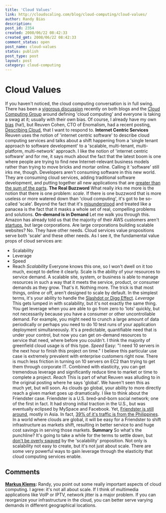```yaml
---
title: 'Cloud Values'
link: http://cloudscaling.com/blog/cloud-computing/cloud-values/
author: Randy Bias
description: 
post_id: 2354
created: 2008/06/22 08:42:33
created_gmt: 2008/06/22 08:42:33
comment_status: open
post_name: cloud-values
status: publish
post_type: post
layout: post
category: cloud-computing
---
```


# Cloud Values

If you haven't noticed, the cloud computing conversation is in full swing. There has been a [vigorous discussion](http://groups.google.com/group/cloud-computing/browse_thread/thread/2387c02a883ae612) recently on both blogs and the [Cloud Computing Group](http://groups.google.com/group/cloud-computing) around defining 'cloud computing' and everyone is taking a swag at it; usually with their own bias. Of course, I already have my own [bias](http://neotactics.com/blog/technology/short-sighted-about-cloud-computing) (ha!), but Reuven Cohen, CTO of Enomalism, had a recent posting, [Describing Cloud](http://elasticvapor.com/2008/06/describing-cloud.html), that I want to respond to. **Internet Centric Services** Reuven uses the notion of 'internet centric software' to describe cloud computing services and talks about a shift happening from a 'single tenant approach to software development' to a 'scalable, multi-tenant, multi-platform, multi-network' approach. I like the notion of 'internet centric software' and for me, it says much about the fact that the latest boom is one where people are trying to find new Internet-relevant business models rather than trying to move bricks and mortar online. Calling it 'software' still irks me, though. Developers aren't consuming software in this new world. They are consuming cloud services, adding traditional software development, and putting together all new applications that are [greater than the sum of the parts](http://blogs.smugmug.com/don/2008/06/03/skynet-lives-aka-ec2-smugmug/). **The Real Buzzword** What really irks me more is the notion that there is one problem: _scale_. If there is one buzzword that is more useless or more watered down than 'cloud computing', it's got to be so-called 'scale'. Beyond the fact that it's [misunderstood](http://neotactics.com/blog/technology/auto-magical-scaling/) and treated like a panacea is the fact that it masks a whole set of real, compelling problems and solutions.  **On-demand is in Demand** Let me walk you through this. Amazon has already told us that the majority of their AWS customers aren't [startups](http://www.techcrunch.com/2008/04/21/who-are-the-biggest-users-of-amazon-web-services-its-not-startups/), but large corporations. Are large corporations building scalable websites? No. They have other needs. Cloud services value propositions serve both 'scale' and these other needs. As I see it, the fundamental value props of cloud services are: 

  * Scalability
  * Leverage
  * Speed
  * Reach
_Scalability_ Everyone knows this one, so I won't dwell on it too much, except to define it clearly. Scale is the ability of your resources to service demand. A scalable site, system, or business is able to manage resources in such a way that it meets the service, product, or consumer demands as they grow. That's it. Nothing more. The trick is that most things, online or off, aren't designed to scale by default. In the simplest terms, it's your ability to handle the [Slashdot or Digg Effect](http://en.wikipedia.org/wiki/Slashdot_effect). _Leverage_ This gets lumped in with scalability, but it's not exactly the same thing. You get leverage when you are able to go from zero to 'lots' quickly, but not necessarily because you have a consumer or other uncontrollable demand. For example, you might need to crunch a large amount of data periodically or perhaps you need to do 10 test runs of your application deployment simultaneously. It's a predictable, quantifiable need that is under your control, but now you can get on-demand resources to service that need, where before you couldn't. I think the majority of greenfield cloud usage is of this type. _Speed_ Easy: "I need 10 servers in the next hour to finish this project on time." I believe this particular use case is extremely prevalent with enterprise customers right now. There is much less friction in turning on 10 servers on EC2 than trying to get them through corporate IT. Combined with elasticity, you can get tremendous leverage and significantly reduce time to market or time to complete a project. _Reach_ This is part of what Reuven was alluding to in the original posting where he says 'global'. We haven't seen this as much yet, but will soon. As clouds go global, your ability to more directly reach a given market goes up dramatically. I like to think about the Friendster case. Friendster is a U.S. bred-and-born social network; one of the first in fact. It had strong initial traction in the U.S., but was eventually eclipsed by MySpace and Facebook. Yet, [Friendster is still around](http://en.wikipedia.org/wiki/Friendster), mostly in Asia. In fact, [39% of it's traffic is from the Philippines](http://newsinfo.inquirer.net/inquirerheadlines/nation/view/20080622-144061/Filipinos-are-prolific-go-and-Multiply). In a world where clouds are global, it will be easy for a Friendster to shift infrastructure as markets shift, resulting in better service to and huge cost savings in serving those markets. **Summary** So what's the punchline? It's going to take a while for the terms to settle down, but [don't be overly swayed](http://neotactics.com/blog/technology/auto-magical-scaling/) by the 'scalability' proposition. Not only is scalability not easy to create, but it's not just about scale. There are some very powerful ways to gain leverage through the elasticity that cloud computing services enable.

## Comments

**[Markus Klems](#19 "2008-06-22 10:03:05"):** Randy, you point out some really important aspects of cloud computing. I agree: it's not all about scale. If I think of multimedia applications like VoIP or IPTV, network jitter is a major problem. If you can reorganize your infrastructure in the cloud, you can better serve varying demands in different geographical locations.

